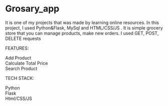 # Grosary_app
It is one of my projects that was made by learning online resources. In this project, I used Python&amp;Flask, MySql and HTML/CSS/JS . It is simple grocery store that you can manage products, make new orders. I used GET, POST, DELETE requests

FEATURES: <br />

Add Product <br/>
Calculate Total Price <br />
Search Product <br />


TECH STACK:<br />

Python <br />
Flask <br />
Html/CSS/JS
